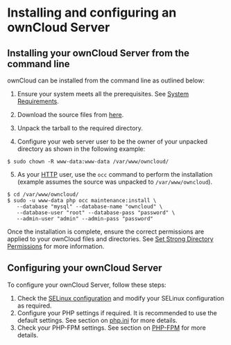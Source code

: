 # Installing and configuring an ownCloud Server

## Installing your ownCloud Server from the command line

ownCloud can be installed from the command line as outlined below:

1. Ensure your system meets all the prerequisites. See [System Requirements](https://doc.owncloud.org/server/10.1/admin_manual/installation/manual_installation.html#prerequisites).

2. Download the source files from [here](https://owncloud.org/download/#instructions-server).

3. Unpack the tarball to the required directory.

4. Configure your web server user to be the owner of your unpacked directory as shown in the following example:

`$ sudo chown -R www-data:www-data /var/www/owncloud/`

5. As your [HTTP](https://doc.owncloud.org/server/10.1/admin_manual/installation/manual_installation.html#set-strong-directory-permissions) user, use the `occ` command to perform the installation (example assumes the source was unpacked to `/var/www/owncloud`). 

```
$ cd /var/www/owncloud/
$ sudo -u www-data php occ maintenance:install \
   --database "mysql" --database-name "owncloud" \
   --database-user "root" --database-pass "password" \
   --admin-user "admin" --admin-pass "password"
```

Once the installation is complete, ensure the correct permissions are applied to your ownCloud files and directories. See [Set Strong Directory Permissions](https://doc.owncloud.org/server/10.1/admin_manual/installation/manual_installation.html#set-strong-directory-permissions) for more information.

## Configuring your ownCloud Server

To configure your ownCloud Server, follow these steps:

1. Check the [SELinux configuration](https://doc.owncloud.org/server/10.1/admin_manual/installation/selinux_configuration.html) and modify your SELinux configuration as required.
2. Configure your PHP settings if required. It is recommended to use the default settings. See section on [php.ini](https://doc.owncloud.org/server/10.1/admin_manual/installation/configuration_notes_and_tips.html) for more details.
3. Check your PHP-FPM settings. See section on [PHP-FPM](https://doc.owncloud.org/server/10.1/admin_manual/installation/configuration_notes_and_tips.html) for more details.
